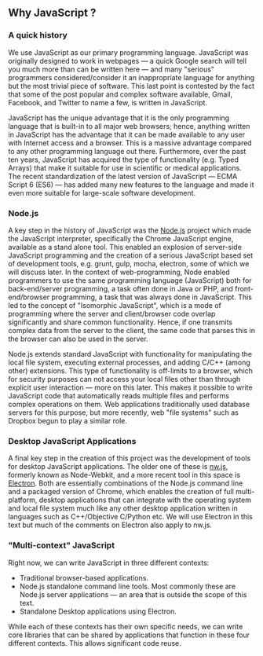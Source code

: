 ## Why JavaScript ?

### A quick history

We use JavaScript as our primary programming language. JavaScript was originally designed to work in
webpages — a quick Google search will tell you much more than can be written here — and many "serious"
programmers considered/consider it an inappropriate language for anything but the
most trivial piece of software. This last point is contested
by the fact that some of the post popular and complex software available, Gmail, Facebook, and Twitter to name a few, is written in JavaScript.

 JavaScript has the unique advantage that it is the only programming language that is built-in to
all major web browsers; hence, anything written in JavaScript has the
advantage that it can be made available to any user with Internet access and a browser. This is a massive advantage compared to any other programming
language out there. Furthermore, over the past ten years, JavaScript has
acquired the type of functionality (e.g. Typed Arrays) that make it suitable
for use in scientific or medical applications. The recent standardization
of the latest version of JavaScript —  ECMA
Script 6 (ES6) — has added many new features to the language and
made it even more suitable for large-scale software development.

### Node.js

A key step in the history of JavaScript was the [Node.js](https://nodejs.org/en/)
project which made the JavaScript interpreter, specifically the Chrome JavaScript
engine, available as a stand alone tool. This enabled an
explosion of server-side JavaScript programming and the creation
of a serious JavaScript based set of development tools, e.g. grunt,
gulp, mocha, electron, some of which we will discuss later. In
the context of web-programming, Node enabled programmers to use the
same programming language (JavaScript) both for back-end/server programming, a task often done in Java or PHP, and front-end/browser programming, a task that was always done in JavaScript. This led to the
concept of "Isomorphic JavaScript", which is a mode of programming
where the server and client/browser code overlap
significantly and share common functionality. Hence, if one transmits
complex data from the server to the client, the same code that parses
this in the browser can also be used in the server.

Node.js extends standard JavaScript with functionality for
manipulating the local file system, executing external processes, and
adding C/C++ (among other) extensions. This type of functionality is off-limits to a browser, which for security purposes can not
access your local files other than through explicit user interaction
— more on this later. This makes it possible to
write JavaScript code that automatically reads multiple files and performs
complex operations on them. Web applications traditionally used
database servers for this purpose, but more recently, web "file systems"
such as Dropbox begun to play a similar role.

### Desktop JavaScript Applications

A final key step in the creation of this project was the development of tools for
desktop JavaScript applications. The older one of these is
[nw.js](http://nwjs.io/), formerly known as Node-Webkit, and a more
recent tool in this space is [Electron](https://electronjs.org/). Both are
essentially combinations of the Node.js command line and a packaged
version of Chrome, which enables the creation of full multi-platform,
desktop applications that can integrate with the operating system
and local file system much like any other desktop application written in
languages such as C++/Objective C/Python etc. We will use Electron in
this text but much of the comments on Electron also apply to nw.js.

### "Multi-context" JavaScript

Right now, we can write JavaScript in three different contexts:

* Traditional browser-based applications.
* Node.js standalone command line tools. Most commonly these are Node.js server applications — an area that is outside the scope of this text.
* Standalone Desktop applications using Electron.

While each of these contexts has their own specific needs, we can write
core libraries that can be shared by applications that function in these
four different contexts. This allows significant code reuse.

